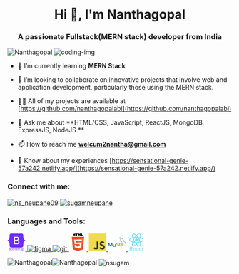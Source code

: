<h1 align="center">Hi 👋, I'm Nanthagopal</h1>
<h3 align="center">A passionate Fullstack(MERN stack) developer from India</h3>

<img align="right" alt="coding-img" width="400" src="https://cdn.dribbble.com/users/2131993/screenshots/4948736/thoughtworks-gif_dribbble.gif">

<p align="left"> <img src="https://komarev.com/ghpvc/?username=Nanthagopal&label=Profile%20views&color=0e75b6&style=flat" alt="Nanthagopal" /> </p>

- 🌱 I’m currently learning **MERN Stack**

- 💞️ I’m looking to collaborate on innovative projects that involve web and application development, particularly those using the MERN stack. 

- 👨‍💻 All of my projects are available at [https://github.com/nanthagopalabi](https://github.com/nanthagopalabi)

- 💬 Ask me about **HTML/CSS, JavaScript, ReactJS, MongoDB, ExpressJS, NodeJS **

- 📫 How to reach me **welcum2nantha@gmail.com**

- 📄 Know about my experiences [https://sensational-genie-57a242.netlify.app/](https://sensational-genie-57a242.netlify.app/)

<h3 align="left">Connect with me:</h3>
<p align="left">
<a href="https://twitter.com/welcum2nantha" target="_blank"><img align="center" src="https://raw.githubusercontent.com/rahuldkjain/github-profile-readme-generator/master/src/images/icons/Social/twitter.svg" alt="ns_neupane09" height="30" width="40" /></a>
<a href="https://www.linkedin.com/in/nantha-gopal-94026b9b/" target="_blank"><img align="center" src="https://raw.githubusercontent.com/rahuldkjain/github-profile-readme-generator/master/src/images/icons/Social/linked-in-alt.svg" alt="sugamneupane" height="30" width="40" /></a>
</p>

<h3 align="left">Languages and Tools:</h3>
<p align="left"><a href="https://getbootstrap.com" target="_blank" rel="noreferrer"> <img src="https://raw.githubusercontent.com/devicons/devicon/master/icons/bootstrap/bootstrap-plain-wordmark.svg" alt="bootstrap" width="40" height="40"/> </a> <a href="https://www.figma.com/" target="_blank" rel="noreferrer"> <img src="https://www.vectorlogo.zone/logos/figma/figma-icon.svg" alt="figma" width="40" height="40"/> </a> 
 <a href="https://git-scm.com/" target="_blank" rel="noreferrer"> <img src="https://www.vectorlogo.zone/logos/git-scm/git-scm-icon.svg" alt="git" width="40" height="40"/> </a> <a href="https://www.w3.org/html/" target="_blank" rel="noreferrer"> <img src="https://raw.githubusercontent.com/devicons/devicon/master/icons/html5/html5-original-wordmark.svg" alt="html5" width="40" height="40"/> </a> <a href="https://developer.mozilla.org/en-US/docs/Web/JavaScript" target="_blank" rel="noreferrer"> <img src="https://raw.githubusercontent.com/devicons/devicon/master/icons/javascript/javascript-original.svg" alt="javascript" width="40" height="40"/> </a> <a href="https://www.mysql.com/" target="_blank" rel="noreferrer"> <img src="https://raw.githubusercontent.com/devicons/devicon/master/icons/mysql/mysql-original-wordmark.svg" alt="mysql" width="40" height="40"/> </a> <a href="https://reactjs.org/" target="_blank" rel="noreferrer"> <img src="https://raw.githubusercontent.com/devicons/devicon/master/icons/react/react-original-wordmark.svg" alt="react" width="40" height="40"/> </a>
</p>

<p><img align="left" src="https://github-readme-stats.vercel.app/api?username=Nanthagopal&show_icons=true&rank_icon=github&theme=radical" alt="Nanthagopal" /></p>
<p><img align="left" src="https://github-readme-stats.vercel.app/api/top-langs?username=Nanthagopal&show_icons=true&locale=en&layout=compact" alt="Nanthagopal" /></p>
<p>&nbsp;<img align="center" src="https://github-readme-stats.vercel.app/api?username=nsugam&show_icons=true&locale=en" alt="nsugam" /></p>

